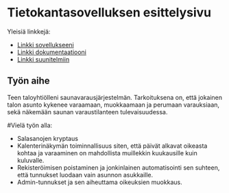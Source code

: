 # Tietokantasovelluksen esittelysivu

Yleisiä linkkejä:

* [Linkki sovellukseeni](http://tuosalme.users.cs.helsinki.fi/tsohasaunapp/)
* [Linkki dokumentaatiooni](https://github.com/Merloni/Tsoha-Bootstrap/blob/master/doc/dokumentaatio.pdf)
* [Linkki suunitelmiin](https://github.com/Merloni/Tsoha-Bootstrap/blob/master/doc/suunnitelmat.md)

## Työn aihe

Teen taloyhtiölleni saunavarausjärjestelmän. Tarkoituksena on, että jokainen talon asunto kykenee varaamaan, muokkaamaan ja perumaan varauksiaan, sekä näkemään saunan varaustilanteen tulevaisuudessa.


#Vielä työn alla:

- Salasanojen kryptaus
- Kalenterinäkymän toiminnallisuus siten, että päivät alkavat oikeasta kohtaa ja varaaminen on mahdollista muillekkin kuukausille kuin kuluvalle.
- Rekisteröimisen poistaminen ja jonkinlainen automatisointi sen suhteen, että tunnukset luodaan vain asunnon asukkaille.
- Admin-tunnukset ja sen aiheuttama oikeuksien muokkaus.
